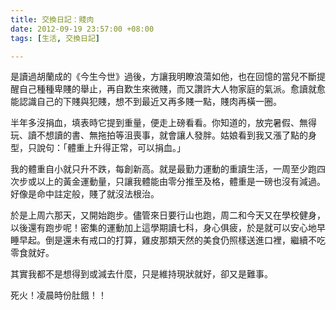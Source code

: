 ```yaml
---
title: 交換日記：賤肉
date: 2012-09-19 23:57:00 +08:00
tags: [生活, 交換日記]

---
```


是讀過胡蘭成的《今生今世》過後，方讓我明瞭浪蕩如他，也在回憶的當兒不斷提醒自己種種卑賤的舉止，再自歎生來微賤，而又讚許大人物家庭的氣派。愈讀就愈能認識自己的下賤與犯賤，想不到最近又再多賤一點，賤肉再橫一圈。  
  
半年多沒捐血，填表時它提到重量，便走上磅看看。你知道的，放完暑假、無得玩、讀不想讀的書、無拖拍等沮喪事，就會讓人發胖。姑娘看到我又漲了點的身型，只說句：「體重上升得正常，可以捐血。」  
  
我的體重自小就只升不跌，每創新高。就是最勤力運動的重讀生活，一周至少跑四次步或以上的黃金運動量，只讓我體能由零分推至及格，體重是一磅也沒有減過。 好像是命中註定般，賤了就沒法根治。  
  
於是上周六那天，又開始跑步。儘管來日要行山也跑，周二和今天又在學校健身，以後還有跑步呢！密集的運動加上這學期讀七科，身心俱疲，於是就可以安心地早睡早起。倒是還未有戒口的打算，雞皮那類天然的美食仍照樣送進口裡，繼續不吃零食就好。  
  
其實我都不是想得到或減去什麼，只是維持現狀就好，卻又是難事。  
  
  
死火！凌晨時份肚餓！！
